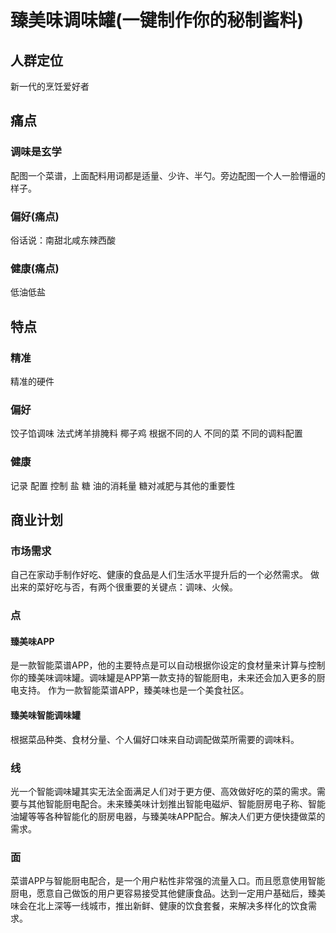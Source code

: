 # 臻美味调味罐(一键制作你的秘制酱料)

## 人群定位

新一代的烹饪爱好者

## 痛点

### 调味是玄学

配图一个菜谱，上面配料用词都是适量、少许、半勺。旁边配图一个人一脸懵逼的样子。

### 偏好(痛点)

俗话说：南甜北咸东辣西酸

### 健康(痛点)

低油低盐

## 特点

### 精准

精准的硬件

### 偏好

饺子馅调味 法式烤羊排腌料 椰子鸡
根据不同的人 不同的菜 不同的调料配置

### 健康

记录 配置 控制
盐 糖 油的消耗量
糖对减肥与其他的重要性

## 商业计划

### 市场需求

自己在家动手制作好吃、健康的食品是人们生活水平提升后的一个必然需求。
做出来的菜好吃与否，有两个很重要的关键点：调味、火候。

### 点

#### 臻美味APP

是一款智能菜谱APP，他的主要特点是可以自动根据你设定的食材量来计算与控制你的臻美味调味罐。调味罐是APP第一款支持的智能厨电，未来还会加入更多的厨电支持。
作为一款智能菜谱APP，臻美味也是一个美食社区。

#### 臻美味智能调味罐

根据菜品种类、食材分量、个人偏好口味来自动调配做菜所需要的调味料。

### 线

光一个智能调味罐其实无法全面满足人们对于更方便、高效做好吃的菜的需求。需要与其他智能厨电配合。未来臻美味计划推出智能电磁炉、智能厨房电子称、智能油罐等等各种智能化的厨房电器，与臻美味APP配合。解决人们更方便快捷做菜的需求。

### 面

菜谱APP与智能厨电配合，是一个用户粘性非常强的流量入口。而且愿意使用智能厨电，愿意自己做饭的用户更容易接受其他健康食品。达到一定用户基础后，臻美味会在北上深等一线城市，推出新鲜、健康的饮食套餐，来解决多样化的饮食需求。



